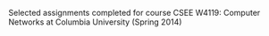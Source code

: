 Selected assignments completed for course CSEE W4119: Computer Networks at Columbia University (Spring 2014)
